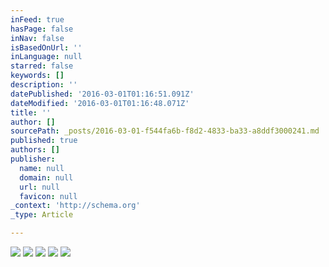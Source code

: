 ```yaml
---
inFeed: true
hasPage: false
inNav: false
isBasedOnUrl: ''
inLanguage: null
starred: false
keywords: []
description: ''
datePublished: '2016-03-01T01:16:51.091Z'
dateModified: '2016-03-01T01:16:48.071Z'
title: ''
author: []
sourcePath: _posts/2016-03-01-f544fa6b-f8d2-4833-ba33-a8ddf3000241.md
published: true
authors: []
publisher:
  name: null
  domain: null
  url: null
  favicon: null
_context: 'http://schema.org'
_type: Article

---
```

![](https://s3-us-west-2.amazonaws.com/the-grid-img/p/c84c41a37c18f27f0939808a4e5deca1d115067a.jpg)
![](https://s3-us-west-2.amazonaws.com/the-grid-img/p/2626eba51add53f5b16aaa513bcfb02db93bffc8.jpg)
![](https://the-grid-user-content.s3-us-west-2.amazonaws.com/658b7957-c79c-4840-809d-28e4a5ff457f.jpg)
![](https://the-grid-user-content.s3-us-west-2.amazonaws.com/5a36b457-9ae8-474a-8b37-0310ce99fd11.jpg)
![](https://the-grid-user-content.s3-us-west-2.amazonaws.com/4b1450f5-016c-47c6-b578-502472009964.jpg)
